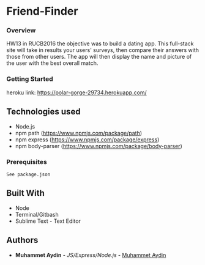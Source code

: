 # Friend-Finder

### Overview

HW13 in RUCB2016 the objective was to build a dating app. This full-stack site will take in results your users' surveys, then compare their answers with those from other users. The app will then display the name and picture of the user with the best overall match.   

### Getting Started

heroku link: https://polar-gorge-29734.herokuapp.com/


## Technologies used
- Node.js
- npm path (https://www.npmjs.com/package/path)
- npm express (https://www.npmjs.com/package/express)
- npm body-parser (https://www.npmjs.com/package/body-parser)

### Prerequisites

```
See package.json
```

## Built With

* Node
* Terminal/Gitbash
* Sublime Text - Text Editor

## Authors

* **Muhammet Aydin** - *JS/Express/Node.js* - [Muhammet Aydin](https://github.com/muhammeta7/Friend-Finder---Node-and-Express-Servers)

